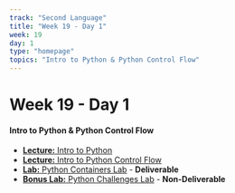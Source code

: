 ```yaml
---
track: "Second Language"
title: "Week 19 - Day 1"
week: 19
day: 1
type: "homepage"
topics: "Intro to Python & Python Control Flow" 
---
```



# Week 19 - Day 1

#### Intro to Python & Python Control Flow
- [**Lecture:** Intro to Python](/second-language/week-19/day-1/lecture-materials/intro-to-python/)
- [**Lecture:** Intro to Python Control Flow](/second-language/week-19/day-1/lecture-materials/intro-to-python-control-flow/)
- [**Lab:** Python Containers Lab](/second-language/week-19/day-1/labs/python-control-flow-lab/) - **Deliverable**
- [**Bonus Lab:** Python Challenges Lab](/second-language/week-19/day-1/labs/python-challenges-lab/) - **Non-Deliverable**